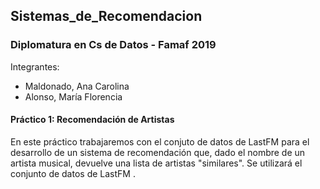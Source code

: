 ## Sistemas_de_Recomendacion

### Diplomatura en Cs de Datos - Famaf 2019

Integrantes:
* Maldonado, Ana Carolina 
* Alonso, María Florencia 

#### Práctico 1: Recomendación de Artistas
En este práctico trabajaremos con el conjuto de datos de LastFM para el desarrollo de un sistema de recomendación que, dado el nombre de un artista musical, devuelve una lista de artistas "similares". Se utilizará el conjunto de datos de LastFM .
